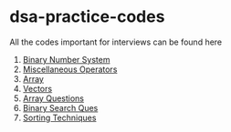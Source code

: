 # dsa-practice-codes
All the codes important for interviews can be found here

<ol>
<li><a href="./1. Binary Number System/">Binary Number System</a></li>
<li><a href="./2. Miscellaneous Operators/">Miscellaneous Operators</a></li>
<li><a href="./3. array introduction/">Array</a></li>
<li><a href="./4. vectors/">Vectors</a></li>
<li><a href="./5. array questions/">Array Questions</a></li>
<li><a href="./7. Binary Search/">Binary Search Ques</a></li>
<li><a href="./8. Sorting Techniques/">Sorting Techniques</a></li>
</ol>